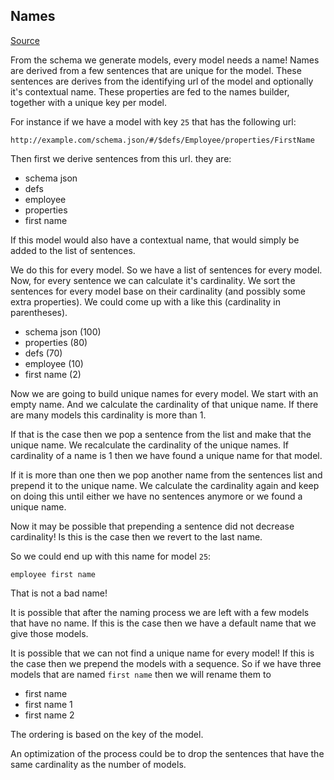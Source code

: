 ## Names

[Source](../packages/cargo/jns42-core/src/utils/names.rs)

From the schema we generate models, every model needs a name! Names are derived from a few sentences that are unique for the model. These sentences are derives from the identifying url of the model and optionally it's contextual name. These properties are fed to the names builder, together with a unique key per model.

For instance if we have a model with key `25` that has the following url:

```
http://example.com/schema.json/#/$defs/Employee/properties/FirstName
```

Then first we derive sentences from this url. they are:

- schema json
- defs
- employee
- properties
- first name

If this model would also have a contextual name, that would simply be added to the list of sentences.

We do this for every model. So we have a list of sentences for every model. Now, for every sentence we can calculate it's cardinality. We sort the sentences for every model base on their cardinality (and possibly some extra properties). We could come up with a like this (cardinality in parentheses).

- schema json (100)
- properties (80)
- defs (70)
- employee (10)
- first name (2)

Now we are going to build unique names for every model. We start with an empty name. And we calculate the cardinality of that unique name. If there are many models this cardinality is more than 1.

If that is the case then we pop a sentence from the list and make that the unique name. We recalculate the cardinality of the unique names. If cardinality of a name is 1 then we have found a unique name for that model.

If it is more than one then we pop another name from the sentences list and prepend it to the unique name. We calculate the cardinality again and keep on doing this until either we have no sentences anymore or we found a unique name.

Now it may be possible that prepending a sentence did not decrease cardinality! Is this is the case then we revert to the last name.

So we could end up with this name for model `25`:

```
employee first name
```

That is not a bad name!

It is possible that after the naming process we are left with a few models that have no name. If this is the case then we have a default name that we give those models.

It is possible that we can not find a unique name for every model! If this is the case then we prepend the models with a sequence. So if we have three models that are named `first name` then we will rename them to

- first name
- first name 1
- first name 2

The ordering is based on the key of the model.

An optimization of the process could be to drop the sentences that have the same cardinality as the number of models.
